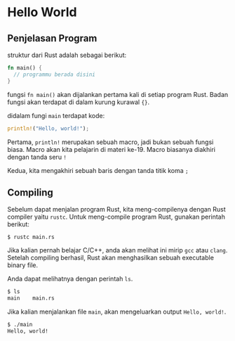 # Hello World

## Penjelasan Program

struktur dari Rust adalah sebagai berikut:

```rust
fn main() {
  // programmu berada disini   
}
```

fungsi `fn main()` akan dijalankan pertama kali di setiap program Rust. Badan fungsi akan terdapat di dalam kurung kurawal `{}`.

didalam fungi `main` terdapat kode:

```rust
println!("Hello, world!");
```

Pertama, `println!` merupakan sebuah macro, jadi bukan sebuah fungsi biasa. Macro akan kita pelajarin di materi ke-19. Macro biasanya diakhiri dengan tanda seru `!`

Kedua, kita mengakhiri sebuah baris dengan tanda titik koma `;`

## Compiling

Sebelum dapat menjalan program Rust, kita meng-compilenya dengan Rust compiler yaitu `rustc`. Untuk meng-compile program Rust, gunakan perintah berikut:

```
$ rustc main.rs
```

Jika kalian pernah belajar C/C++, anda akan melihat ini mirip `gcc` atau `clang`. Setelah compiling berhasil, Rust akan menghasilkan sebuah executable binary file.

Anda dapat melihatnya dengan perintah `ls`.

```bash
$ ls
main    main.rs
```

Jika kalian menjalankan file `main`, akan mengeluarkan output `Hello, world!`.

```bash
$ ./main
Hello, world!
```
